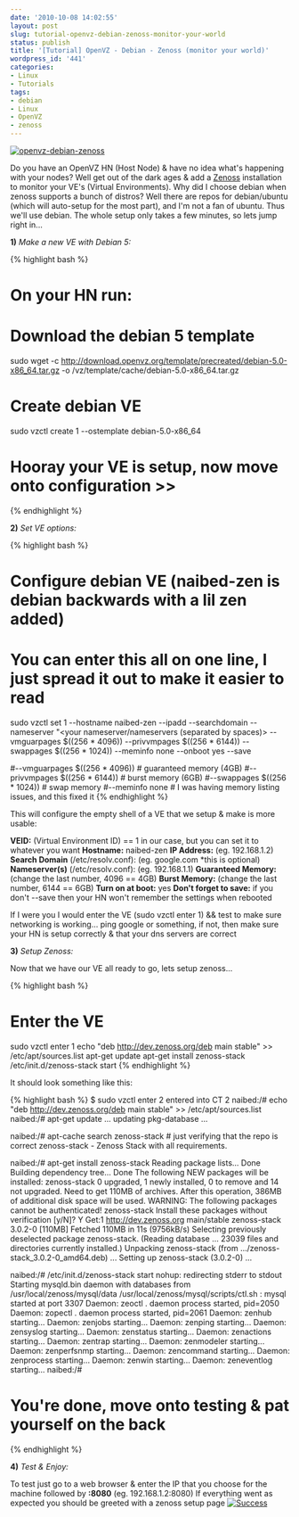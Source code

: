 ```yaml
---
date: '2010-10-08 14:02:55'
layout: post
slug: tutorial-openvz-debian-zenoss-monitor-your-world
status: publish
title: '[Tutorial] OpenVZ - Debian - Zenoss (monitor your world)'
wordpress_id: '441'
categories:
- Linux
- Tutorials
tags:
- debian
- Linux
- OpenVZ
- zenoss
---
```


[![openvz-debian-zenoss](http://farm5.static.flickr.com/4105/5063551922_209885c7ce_o.png)](http://www.flickr.com/photos/68444690@N00/5063551922/)

Do you have an OpenVZ HN (Host Node) & have no idea what's happening with your nodes? Well get out of the dark ages & add a [Zenoss](http://community.zenoss.org) installation to monitor your VE's (Virtual Environments). Why did I choose debian when zenoss supports a bunch of distros? Well there are repos for debian/ubuntu (which will auto-setup for the most part), and I'm not a fan of ubuntu. Thus we'll use debian. The whole setup only takes a few minutes, so lets jump right in...

**1)** _Make a new VE with Debian 5:_

{% highlight bash %}
# On your HN run:

# Download the debian 5 template
sudo wget -c http://download.openvz.org/template/precreated/debian-5.0-x86_64.tar.gz -o /vz/template/cache/debian-5.0-x86_64.tar.gz

# Create debian VE
sudo vzctl create 1 --ostemplate debian-5.0-x86_64

# Hooray your VE is setup, now move onto configuration >>
{% endhighlight %}

**2)** _Set VE options:_

{% highlight bash %}
# Configure debian VE (naibed-zen is debian backwards with a lil zen added)
# You can enter this all on one line, I just spread it out to make it easier to read
sudo vzctl set 1 
--hostname naibed-zen 
--ipadd <ipaddress> 
--searchdomain <yoursearchdomain> 
--nameserver "<your nameserver/nameservers (separated by spaces)> 
--vmguarpages $((256 * 4096)) 
--privvmpages $((256 * 6144)) 
--swappages $((256 * 1024)) 
--meminfo none 
--onboot yes 
--save

#--vmguarpages $((256 * 4096)) # guaranteed memory (4GB)
#--privvmpages $((256 * 6144)) # burst memory (6GB)
#--swappages $((256 * 1024)) # swap memory
#--meminfo none # I was having memory listing issues, and this fixed it
{% endhighlight %}

This will configure the empty shell of a VE that we setup & make is more usable:

**VEID:** (Virtual Environment ID) == 1 in our case, but you can set it to whatever you want
**Hostname:** naibed-zen
**IP Address:** (eg. 192.168.1.2)
**Search Domain** (/etc/resolv.conf): (eg. google.com *this is optional)
**Nameserver(s)** (/etc/resolv.conf): (eg. 192.168.1.1)
**Guaranteed Memory:** (change the last number, 4096 == 4GB)
**Burst Memory:** (change the last number, 6144 == 6GB)
**Turn on at boot:** yes
**Don't forget to save:** if you don't --save then your HN won't remember the settings when rebooted

If I were you I would enter the VE (sudo vzctl enter 1) && test to make sure networking is working... ping google or something, if not, then make sure your HN is setup correctly & that your dns servers are correct

**3)** _Setup Zenoss:_

Now that we have our VE all ready to go, lets setup zenoss...

{% highlight bash %}
# Enter the VE
sudo vzctl enter 1
echo "deb http://dev.zenoss.org/deb main stable" >> /etc/apt/sources.list
apt-get update
apt-get install zenoss-stack
/etc/init.d/zenoss-stack start
{% endhighlight %}

It should look something like this:

{% highlight bash %}
$ sudo vzctl enter 2
entered into CT 2
naibed:/# echo "deb http://dev.zenoss.org/deb main stable" >> /etc/apt/sources.list
naibed:/# apt-get update
... updating pkg-database ...

naibed:/# apt-cache search zenoss-stack # just verifying that the repo is correct
zenoss-stack - Zenoss Stack with all requirements.

naibed:/# apt-get install zenoss-stack
Reading package lists... Done
Building dependency tree... Done
The following NEW packages will be installed:
  zenoss-stack
0 upgraded, 1 newly installed, 0 to remove and 14 not upgraded.
Need to get 110MB of archives.
After this operation, 386MB of additional disk space will be used.
WARNING: The following packages cannot be authenticated!
  zenoss-stack
Install these packages without verification [y/N]? Y
Get:1 http://dev.zenoss.org main/stable zenoss-stack 3.0.2-0 [110MB]
Fetched 110MB in 11s (9756kB/s)
Selecting previously deselected package zenoss-stack.
(Reading database ... 23039 files and directories currently installed.)
Unpacking zenoss-stack (from .../zenoss-stack_3.0.2-0_amd64.deb) ...
Setting up zenoss-stack (3.0.2-0) ...

naibed:/# /etc/init.d/zenoss-stack start
nohup: redirecting stderr to stdout
Starting mysqld.bin daemon with databases from /usr/local/zenoss/mysql/data
/usr/local/zenoss/mysql/scripts/ctl.sh : mysql  started at port 3307
Daemon: zeoctl .
daemon process started, pid=2050
Daemon: zopectl .
daemon process started, pid=2061
Daemon: zenhub starting...
Daemon: zenjobs starting...
Daemon: zenping starting...
Daemon: zensyslog starting...
Daemon: zenstatus starting...
Daemon: zenactions starting...
Daemon: zentrap starting...
Daemon: zenmodeler starting...
Daemon: zenperfsnmp starting...
Daemon: zencommand starting...
Daemon: zenprocess starting...
Daemon: zenwin starting...
Daemon: zeneventlog starting...
naibed:/#

# You're done, move onto testing & pat yourself on the back
{% endhighlight %}

**4)** _Test & Enjoy:_

To test just go to a web browser & enter the IP that you choose for the machine followed by **:8080** (eg. 192.168.1.2:8080) If everything went as expected you should be greeted with a zenoss setup page
[![Success](http://farm5.static.flickr.com/4090/5063595990_07aa576991.jpg)](http://www.flickr.com/photos/68444690@N00/5063595990/)
